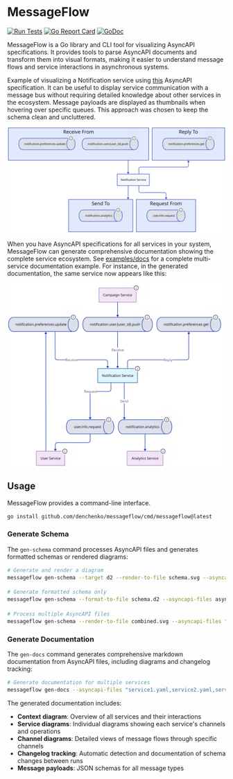 # MessageFlow

[![Run Tests](https://github.com/denchenko/messageflow/actions/workflows/go.yml/badge.svg?branch=main)](https://github.com/denchenko/messageflow/actions/workflows/go.yml)
[![Go Report Card](https://goreportcard.com/badge/github.com/denchenko/messageflow)](https://goreportcard.com/report/github.com/denchenko/messageflow)
[![GoDoc](https://godoc.org/github.com/denchenko/messageflow?status.svg)](https://godoc.org/github.com/denchenko/messageflow)

MessageFlow is a Go library and CLI tool for visualizing AsyncAPI specifications. It provides tools to parse AsyncAPI documents and transform them into visual formats, making it easier to understand message flows and service interactions in asynchronous systems.

Example of visualizing a Notification service using [this](pkg/schema/source/asyncapi/testdata/notification.yaml) AsyncAPI specification. It can be useful to display service communication with a message bus without requiring detailed knowledge about other services in the ecosystem. Message payloads are displayed as thumbnails when hovering over specific queues. This approach was chosen to keep the schema clean and uncluttered.

![schema](pkg/schema/target/d2/testdata/service_channels_notification.svg)

When you have AsyncAPI specifications for all services in your system, MessageFlow can generate comprehensive documentation showing the complete service ecosystem. See [examples/docs](examples/docs) for a complete multi-service documentation example. For instance, in the generated documentation, the same service now appears like this:

![schema](examples/docs/diagrams/service_notification-service.svg)

## Usage

MessageFlow provides a command-line interface.

```bash
go install github.com/denchenko/messageflow/cmd/messageflow@latest
```

### Generate Schema

The `gen-schema` command processes AsyncAPI files and generates formatted schemas or rendered diagrams:

```bash
# Generate and render a diagram
messageflow gen-schema --target d2 --render-to-file schema.svg --asyncapi-files asyncapi.yaml

# Generate formatted schema only
messageflow gen-schema --format-to-file schema.d2 --asyncapi-files asyncapi.yaml

# Process multiple AsyncAPI files
messageflow gen-schema --render-to-file combined.svg --asyncapi-files "file1.yaml,file2.yaml,file3.yaml"
```

### Generate Documentation

The `gen-docs` command generates comprehensive markdown documentation from AsyncAPI files, including diagrams and changelog tracking:

```bash
# Generate documentation for multiple services
messageflow gen-docs --asyncapi-files "service1.yaml,service2.yaml,service3.yaml" --output ./docs
```

The generated documentation includes:
- **Context diagram**: Overview of all services and their interactions
- **Service diagrams**: Individual diagrams showing each service's channels and operations
- **Channel diagrams**: Detailed views of message flows through specific channels
- **Changelog tracking**: Automatic detection and documentation of schema changes between runs
- **Message payloads**: JSON schemas for all message types

